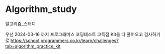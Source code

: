 # Algorithm_study
알고리즘_스터디

우선 2024-03-16 까지 프로그래머스 코딩테스트 고득점 Kit을 다 풀어오고 검사하기로
https://school.programmers.co.kr/learn/challenges?tab=algorithm_practice_kit
